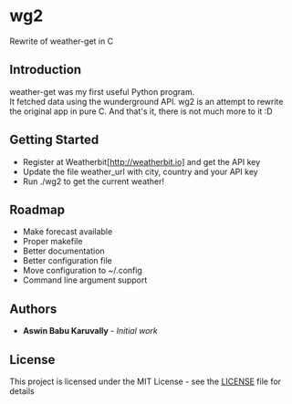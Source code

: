 # wg2
Rewrite of weather-get in C

## Introduction
weather-get was my first useful Python program.  
It fetched data using the wunderground API. wg2 is an attempt to rewrite the
original app in pure C. And that's it, there is not much more to it :D

## Getting Started
- Register at Weatherbit[http://weatherbit.io] and get the API key
- Update the file weather_url with city, country and your API key
- Run ./wg2 to get the current weather!

## Roadmap
- Make forecast available
- Proper makefile
- Better documentation
- Better configuration file
- Move configuration to ~/.config
- Command line argument support

## Authors
* **Aswin Babu Karuvally** - *Initial work*

## License
This project is licensed under the MIT License - see the
[LICENSE](LICENSE) file for details

